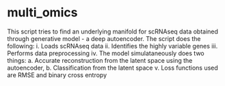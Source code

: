 # multi_omics

This script tries to find an underlying manifold for scRNAseq data obtained through generative model - a deep autoencoder.
The script does the following:
  i. Loads scRNAseq data
  ii. Identifies the highly variable genes
  iii. Performs data preprocessing
  iv. The model simulataneously does two things: a. Accurate reconstruction from the latent space using the autoencoder, b. Classification from the latent space
  v. Loss functions used are RMSE and binary cross entropy

